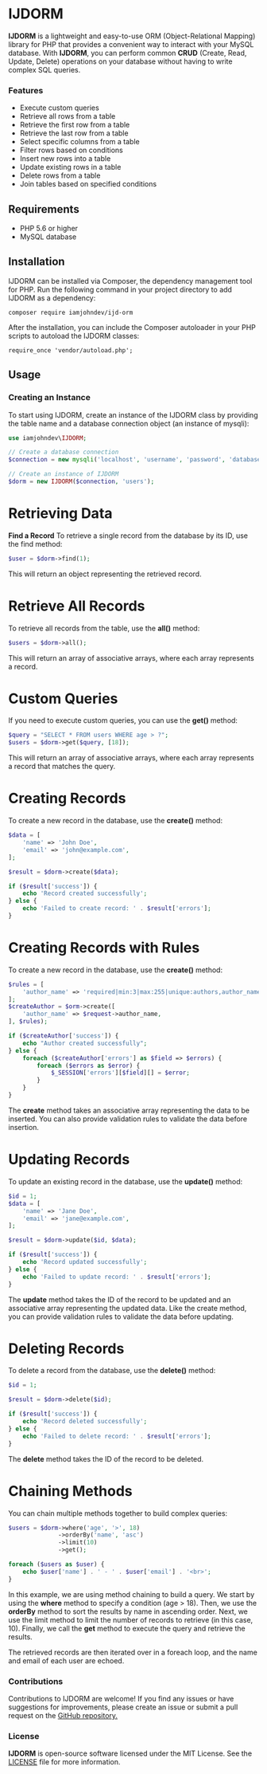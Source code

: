 # IJDORM
**IJDORM** is a lightweight and easy-to-use ORM (Object-Relational Mapping) library for PHP that provides a convenient way to interact with your MySQL database. With **IJDORM**, you can perform common **CRUD** (Create, Read, Update, Delete) operations on your database without having to write complex SQL queries.


### Features
- Execute custom queries
- Retrieve all rows from a table
- Retrieve the first row from a table
- Retrieve the last row from a table
- Select specific columns from a table
- Filter rows based on conditions
- Insert new rows into a table
- Update existing rows in a table
- Delete rows from a table
- Join tables based on specified conditions

## Requirements
- PHP 5.6 or higher
- MySQL database


## Installation
IJDORM can be installed via Composer, the dependency management tool for PHP. Run the following command in your project directory to add IJDORM as a dependency:

`composer require iamjohndev/ijd-orm`

After the installation, you can include the Composer autoloader in your PHP scripts to autoload the IJDORM classes:

`require_once 'vendor/autoload.php';`

## Usage
### Creating an Instance
To start using IJDORM, create an instance of the IJDORM class by providing the table name and a database connection object (an instance of mysqli):

```php
use iamjohndev\IJDORM;

// Create a database connection
$connection = new mysqli('localhost', 'username', 'password', 'database');

// Create an instance of IJDORM
$dorm = new IJDORM($connection, 'users');

```

# Retrieving Data
**Find a Record**
To retrieve a single record from the database by its ID, use the find method:
```php
$user = $dorm->find(1);
```

This will return an object representing the retrieved record.

# Retrieve All Records
To retrieve all records from the table, use the **all()** method:
```php
$users = $dorm->all();
```

This will return an array of associative arrays, where each array represents a record.

# Custom Queries
If you need to execute custom queries, you can use the **get()** method:
```php
$query = "SELECT * FROM users WHERE age > ?";
$users = $dorm->get($query, [18]);
```

This will return an array of associative arrays, where each array represents a record that matches the query.

# Creating Records
To create a new record in the database, use the **create()** method:
```php
$data = [
    'name' => 'John Doe',
    'email' => 'john@example.com',
];

$result = $dorm->create($data);

if ($result['success']) {
    echo 'Record created successfully';
} else {
    echo 'Failed to create record: ' . $result['errors'];
}
```

# Creating Records with Rules
To create a new record in the database, use the **create()** method:
```php
$rules = [
    'author_name' => 'required|min:3|max:255|unique:authors,author_name',
];
$createAuthor = $orm->create([
    'author_name' => $request->author_name,
], $rules);

if ($createAuthor['success']) {
    echo "Author created successfully";
} else {
    foreach ($createAuthor['errors'] as $field => $errors) {
        foreach ($errors as $error) {
            $_SESSION['errors'][$field][] = $error;
        }
    }
}
```

The **create** method takes an associative array representing the data to be inserted. You can also provide validation rules to validate the data before insertion.

# Updating Records
To update an existing record in the database, use the **update()** method:
```php
$id = 1;
$data = [
    'name' => 'Jane Doe',
    'email' => 'jane@example.com',
];

$result = $dorm->update($id, $data);

if ($result['success']) {
    echo 'Record updated successfully';
} else {
    echo 'Failed to update record: ' . $result['errors'];
}
```

The **update** method takes the ID of the record to be updated and an associative array representing the updated data. Like the create method, you can provide validation rules to validate the data before updating.

# Deleting Records
To delete a record from the database, use the **delete()** method:
```php
$id = 1;

$result = $dorm->delete($id);

if ($result['success']) {
    echo 'Record deleted successfully';
} else {
    echo 'Failed to delete record: ' . $result['errors'];
}

```
The **delete** method takes the ID of the record to be deleted.

# Chaining Methods
You can chain multiple methods together to build complex queries:
```php
$users = $dorm->where('age', '>', 18)
              ->orderBy('name', 'asc')
              ->limit(10)
              ->get();

foreach ($users as $user) {
    echo $user['name'] . ' - ' . $user['email'] . '<br>';
}

```

In this example, we are using method chaining to build a query. We start by using the **where** method to specify a condition (age > 18). Then, we use the **orderBy** method to sort the results by name in ascending order. Next, we use the limit method to limit the number of records to retrieve (in this case, 10). Finally, we call the **get** method to execute the query and retrieve the results.

The retrieved records are then iterated over in a foreach loop, and the name and email of each user are echoed.


### Contributions
Contributions to IJDORM are welcome! If you find any issues or have suggestions for improvements, please create an issue or submit a pull request on the [GitHub repository.](https://github.com/IamJohnDev/IJDORM "GitHub repository.")

### License
**IJDORM** is open-source software licensed under the MIT License. See the [LICENSE](https://github.com/PseudoDevs/IamJohnDevORM/blob/main/LICENSE.txt "LICENSE") file for more information.
